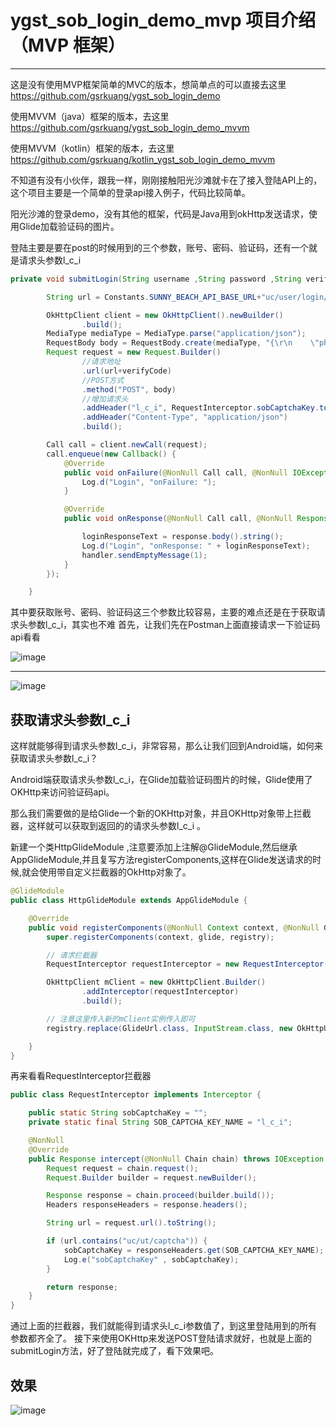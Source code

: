 # ygst_sob_login_demo_mvp 项目介绍（MVP 框架）
-------------------------------

这是没有使用MVP框架简单的MVC的版本，想简单点的可以直接去这里 https://github.com/gsrkuang/ygst_sob_login_demo

使用MVVM（java）框架的版本，去这里 https://github.com/gsrkuang/ygst_sob_login_demo_mvvm

使用MVVM（kotlin）框架的版本，去这里 https://github.com/gsrkuang/kotlin_ygst_sob_login_demo_mvvm

不知道有没有小伙伴，跟我一样，刚刚接触阳光沙滩就卡在了接入登陆API上的，这个项目主要是一个简单的登录api接入例子，代码比较简单。

阳光沙滩的登录demo，没有其他的框架，代码是Java用到okHttp发送请求，使用Glide加载验证码的图片。

登陆主要是要在post的时候用到的三个参数，账号、密码、验证码，还有一个就是请求头参数l_c_i
```java
private void submitLogin(String username ,String password ,String verifyCode){

        String url = Constants.SUNNY_BEACH_API_BASE_URL+"uc/user/login/";

        OkHttpClient client = new OkHttpClient().newBuilder()
                .build();
        MediaType mediaType = MediaType.parse("application/json");
        RequestBody body = RequestBody.create(mediaType, "{\r\n    \"phoneNum\": \""+username +"\",\r\n    \"password\": \""+password +"\"\r\n}");
        Request request = new Request.Builder()
                //请求地址
                .url(url+verifyCode)
                //POST方式
                .method("POST", body)
                //增加请求头
                .addHeader("l_c_i", RequestInterceptor.sobCaptchaKey.toString())
                .addHeader("Content-Type", "application/json")
                .build();

        Call call = client.newCall(request);
        call.enqueue(new Callback() {
            @Override
            public void onFailure(@NonNull Call call, @NonNull IOException e) {
                Log.d("Login", "onFailure: ");
            }

            @Override
            public void onResponse(@NonNull Call call, @NonNull Response response) throws IOException {

                loginResponseText = response.body().string();
                Log.d("Login", "onResponse: " + loginResponseText);
                handler.sendEmptyMessage(1);
            }
        });

    }
```

其中要获取账号、密码、验证码这三个参数比较容易，主要的难点还是在于获取请求头参数l_c_i，其实也不难
首先，让我们先在Postman上面直接请求一下验证码api看看

![image](https://user-images.githubusercontent.com/13102787/149130555-3e71613f-e0d8-444a-8b09-150aa47dc7b0.png)

----------------------

![image](https://user-images.githubusercontent.com/13102787/149130646-1c4a6a77-4d54-42d4-8da8-9200f65c6bb9.png)

获取请求头参数l_c_i
------------------

这样就能够得到请求头参数l_c_i，非常容易，那么让我们回到Android端，如何来获取请求头参数l_c_i？

Android端获取请求头参数l_c_i，在Glide加载验证码图片的时候，Glide使用了OKHttp来访问验证码api。

那么我们需要做的是给Glide一个新的OKHttp对象，并且OKHttp对象带上拦截器，这样就可以获取到返回的的请求头参数l_c_i 。

新建一个类HttpGlideModule ,注意要添加上注解@GlideModule,然后继承AppGlideModule,并且复写方法registerComponents,这样在Glide发送请求的时候,就会使用带自定义拦截器的OkHttp对象了。

```java
@GlideModule
public class HttpGlideModule extends AppGlideModule {

    @Override
    public void registerComponents(@NonNull Context context, @NonNull Glide glide, @NonNull Registry registry) {
        super.registerComponents(context, glide, registry);

        // 请求拦截器
        RequestInterceptor requestInterceptor = new RequestInterceptor();

        OkHttpClient mClient = new OkHttpClient.Builder()
                .addInterceptor(requestInterceptor)
                .build();

        // 注意这里传入新的mClient实例传入即可
        registry.replace(GlideUrl.class, InputStream.class, new OkHttpUrlLoader.Factory(mClient));

    }
}
```

再来看看RequestInterceptor拦截器
```java
public class RequestInterceptor implements Interceptor {

    public static String sobCaptchaKey = "";
    private static final String SOB_CAPTCHA_KEY_NAME = "l_c_i";

    @NonNull
    @Override
    public Response intercept(@NonNull Chain chain) throws IOException {
        Request request = chain.request();
        Request.Builder builder = request.newBuilder();

        Response response = chain.proceed(builder.build());
        Headers responseHeaders = response.headers();

        String url = request.url().toString();

        if (url.contains("uc/ut/captcha")) {
            sobCaptchaKey = responseHeaders.get(SOB_CAPTCHA_KEY_NAME);
            Log.e("sobCaptchaKey" , sobCaptchaKey);
        }

        return response;
    }
}
```

通过上面的拦截器，我们就能得到请求头l_c_i参数值了，到这里登陆用到的所有参数都齐全了。
接下来使用OKHttp来发送POST登陆请求就好，也就是上面的submitLogin方法，好了登陆就完成了，看下效果吧。

效果
----
![image](https://user-images.githubusercontent.com/13102787/149138835-f40aed88-377b-49bd-ba03-c2dd204880bb.png)


